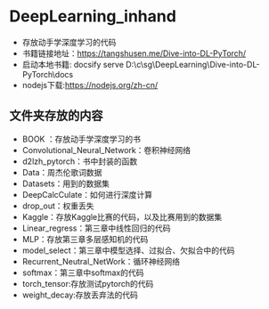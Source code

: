 # DeepLearning_inhand
- 存放动手学深度学习的代码
- 书籍链接地址：<https://tangshusen.me/Dive-into-DL-PyTorch/>
- 启动本地书籍: docsify serve D:\c\sg\DeepLearning\Dive-into-DL-PyTorch\docs
- nodejs下载:<https://nodejs.org/zh-cn/>

## 文件夹存放的内容

- BOOK ：存放动手学深度学习的书
- Convolutional_Neural_Network：卷积神经网络
- d2lzh_pytorch：书中封装的函数
- Data：周杰伦歌词数据
- Datasets：用到的数据集
- DeepCalcCulate：如何进行深度计算
- drop_out：权重丢失
- Kaggle：存放Kaggle比赛的代码，以及比赛用到的数据集
- Linear_regress：第三章中线性回归的代码
- MLP：存放第三章多层感知机的代码
- model_select：第三章中模型选择、过拟合、欠拟合中的代码
- Recurrent_Neutral_NetWork：循环神经网络
- softmax：第三章中softmax的代码
- torch_tensor:存放测试pytorch的代码
- weight_decay:存放丢弃法的代码

